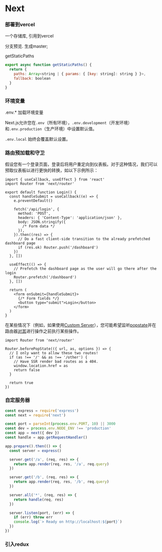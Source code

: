 # Next

[ 文档 ]: https://nextjs.org/docs/getting-started



### 部署到vercel

一个存储库, 引用到vercel

分支预览. 生成master;	



getStaticPaths

```js
export async function getStaticPaths() {
  return {
    paths: Array<string | { params: { [key: string]: string } }>,
    fallback: boolean
  }
}
```

### 环境变量

.env.* 加载环境变量

Next.js允许您在`.env`（所有环境），`.env.development`（开发环境）和`.env.production`（生产环境）中设置默认值。

`.env.local` 始终会覆盖默认设置。

### 路由预加载和守卫

假设您有一个登录页面，登录后将用户重定向到仪表板。对于这种情况，我们可以预取仪表板以进行更快的转换，如以下示例所示：

```react
import { useCallback, useEffect } from 'react'
import Router from 'next/router'

export default function Login() {
  const handleSubmit = useCallback((e) => {
    e.preventDefault()

    fetch('/api/login', {
      method: 'POST',
      headers: { 'Content-Type': 'application/json' },
      body: JSON.stringify({
        /* Form data */
      }),
    }).then((res) => {
      // Do a fast client-side transition to the already prefetched dashboard page
      if (res.ok) Router.push('/dashboard')
    })
  }, [])

  useEffect(() => {
    // Prefetch the dashboard page as the user will go there after the login
    Router.prefetch('/dashboard')
  }, [])

  return (
    <form onSubmit={handleSubmit}>
      {/* Form fields */}
      <button type="submit">Login</button>
    </form>
  )
}
```

在某些情况下（例如，如果使用[Custom Server](https://nextjs.org/docs/advanced-features/custom-server)），您可能希望监听[popstate](https://developer.mozilla.org/en-US/docs/Web/Events/popstate)并在路由器[对其](https://developer.mozilla.org/en-US/docs/Web/Events/popstate)进行操作之前执行某些操作。

```react
import Router from 'next/router'

Router.beforePopState(({ url, as, options }) => {
  // I only want to allow these two routes!
  if (as !== '/' && as !== '/other') {
    // Have SSR render bad routes as a 404.
    window.location.href = as
    return false
  }

  return true
})
```



### 自定服务器

[express]: https://github.com/vercel/next.js/tree/canary/examples/custom-server-express	"express"



```js
const express = require('express')
const next = require('next')

const port = parseInt(process.env.PORT, 10) || 3000
const dev = process.env.NODE_ENV !== 'production'
const app = next({ dev })
const handle = app.getRequestHandler()	

app.prepare().then(() => {
  const server = express()

  server.get('/a', (req, res) => {
    return app.render(req, res, '/a', req.query)
  })

  server.get('/b', (req, res) => {
    return app.render(req, res, '/b', req.query)
  })

  server.all('*', (req, res) => {
    return handle(req, res)
  })

  server.listen(port, (err) => {
    if (err) throw err
    console.log(`> Ready on http://localhost:${port}`)
  })
})
```



### 引入redux


